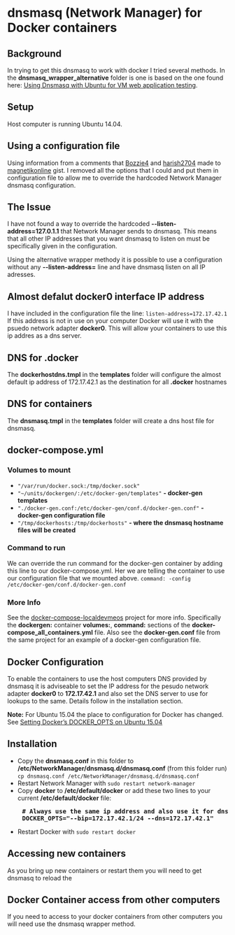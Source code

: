 # dnsmasq (Network Manager) for Docker containers 
## Background
In trying to get this dnsmasq to work with docker I tried several methods.  In the **dnsmasq_wrapper_alternative** folder is one is based on the one found here: [Using Dnsmasq with Ubuntu for VM web application testing](https://gist.github.com/magnetikonline/6236150).

## Setup
Host computer is running Ubuntu 14.04.

## Using a configuration file
Using information from a comments that  [Bozzie4](https://gist.github.com/Bozzie4)  and [harish2704](https://gist.github.com/harish2704) made to [magnetikonline](https://gist.github.com/magnetikonline) gist. I removed all the options that I could and put them in configuration file to allow me to override the hardcoded Network Manager dnsmasq configuration.

## The Issue
I have not found a way to override the hardcoded **--listen-address=127.0.1.1** that Network Manager sends to dnsmasq. This means that all other IP addresses that you want dnsmasq to listen on must be specifically given in the configuration. 

Using the alternative wrapper methody it is possible to use a configuration without any **--listen-address=** line and have dnsmasq listen on all IP adresses. 

## Almost defalut docker0 interface IP address
I have included in the configuration file the line:
``listen-address=172.17.42.1`` If this address is not in use on your computer Docker will use it with the psuedo network adapter **docker0**. 
This will allow your containers to use this ip addres as a dns server. 

## DNS for .docker
The **dockerhostdns.tmpl** in the **templates** folder will configure the almost default ip address of 172.17.42.1 as the destination for all **.docker** hostnames 

## DNS for containers
The **dnsmasq.tmpl** in the **templates** folder will create a dns host file for dnsmasq.

## docker-compose.yml
### Volumes to mount

- ``"/var/run/docker.sock:/tmp/docker.sock"``
- ``"~/units/dockergen/:/etc/docker-gen/templates"`` **- docker-gen templates**
- ``"./docker-gen.conf:/etc/docker-gen/conf.d/docker-gen.conf"`` **- docker-gen configuration file**
- ``"/tmp/dockerhosts:/tmp/dockerhosts"`` **- where the dnsmasq hostname files will be created**

### Command to run
We can override the run command for the docker-gen container by adding this line to our docker-compose.yml. Her we are telling the container to use our configuration file that we mounted above.
 ``command: -config /etc/docker-gen/conf.d/docker-gen.conf``

### More Info
See the [docker-compose-localdevmeos](https://github.com/meosch/docker-compose-localdevmeos) project for more info. Specifically the **dockergen:** container **volumes:**, **command:** sections of the **docker-compose_all_containers.yml** file.
Also see the **docker-gen.conf** file from the same project for an example of a docker-gen configuration file.

## Docker Configuration
To enable the containers to use the host computers DNS provided by dnsmasq it is adviseable to set the IP address for the pesudo network adapter **docker0** to **172.17.42.1** and also set the DNS server to use for lookups to the same. Details follow in the installation section.

**Note:** For Ubuntu 15.04 the place to configuration for Docker has changed. See [Setting Docker’s DOCKER_OPTS on Ubuntu 15.04](http://blog.benhall.me.uk/2015/07/setting-dockers-docker_opts-on-ubuntu-15-04/)

## Installation
* Copy the **dnsmasq.conf** in this folder to **/etc/NetworkManager/dnsmasq.d/dnsmasq.conf** (from this folder run) ``cp dnsmasq.conf /etc/NetworkManager/dnsmasq.d/dnsmasq.conf``
* Restart Network Manager with ``sudo restart network-manager``
* Copy **docker** to **/etc/default/docker** or add these two lines to your current **/etc/default/docker** file:

<pre>
    <strong># Always use the same ip address and also use it for dns
    DOCKER_OPTS="--bip=172.17.42.1/24 --dns=172.17.42.1"</strong></pre>

* Restart Docker with ``sudo restart docker``

## Accessing new containers
As you bring up new containers or restart them you will need to get dnsmasq to reload the 

## Docker Container access from other computers
If you need to access to your docker containers from other computers you will need use the dnsmasq wrapper method.
